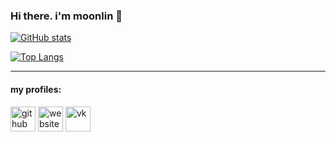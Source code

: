 ### Hi there. i'm moonlin 👋

[![GitHub stats](https://github-readme-stats.vercel.app/api?username=moonlincoder&theme=dracula)](https://github.com/moonlincoder)

[![Top Langs](https://github-readme-stats.vercel.app/api/top-langs/?username=moonlincoder&hide=c&theme=dracula)](https://github.com/moonlincoder)

---

#### my profiles:

[<img src='https://cdn.jsdelivr.net/npm/simple-icons@3.0.1/icons/github.svg' alt='github' height='40'>](https://github.com/moonlincoder) 
[<img src='https://cdn.jsdelivr.net/npm/simple-icons@3.0.1/icons/icloud.svg' alt='website' height='40'>](xaq-team.github.io) 
[<img src='https://cdn.jsdelivr.net/npm/simple-icons@3.0.1/icons/vk.svg' alt='vk' height='40'>](https://vk.com/marmokonemove)  
